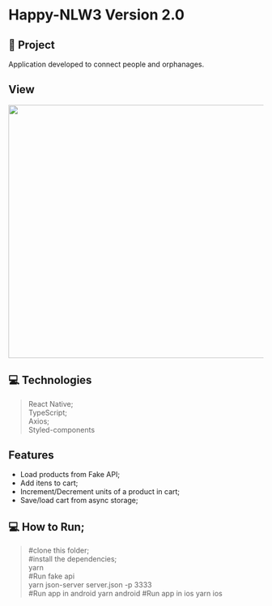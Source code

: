 # Happy-NLW3 Version 2.0

## 🚀 Project
  Application developed to connect people and orphanages. <br /> 
  
## View
<img src="https://github.com/GabrielBrotas/Happy-NLW3/blob/main/images/happy-mobile.gif" width="800px" height="500px" />

## 💻 Technologies
  > React Native; <br />
  > TypeScript; <br />
  > Axios; <br />
  > Styled-components <br />

## Features
  - Load products from Fake API;
  - Add itens to cart;
  - Increment/Decrement units of a product in cart;
  - Save/load cart from async storage; 

## 💻 How to Run;
  >#clone this folder; <br />
  >#install the dependencies; <br />
  > yarn <br />
  >#Run fake api <br />
  > yarn json-server server.json -p 3333 <br />
  >#Run app in android
  > yarn android
  >#Run app in ios
  > yarn ios
 

